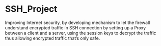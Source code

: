 # SSH_Project
Improving Internet security, by developing mechanism to let the firewall understand encrypted traffic in SSH connection by setting up a Proxy between a client and a server, using the session keys to decrypt the traffic thus allowing encrypted traffic that’s only safe.
